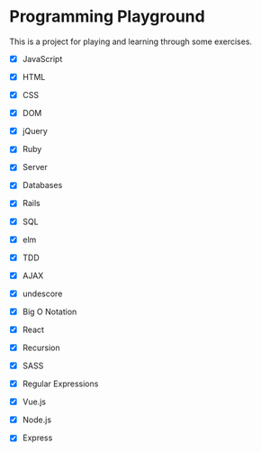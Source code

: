 # Programming Playground

This is a project for playing and learning through some exercises.

- [x] JavaScript
- [x] HTML
- [x] CSS
- [x] DOM
- [x] jQuery
- [x] Ruby
- [x] Server
- [x] Databases
- [x] Rails
- [x] SQL
- [x] elm
- [x] TDD
- [x] AJAX
- [x] undescore
- [x] Big O Notation
- [x] React
- [x] Recursion
- [x] SASS
- [x] Regular Expressions
- [x] Vue.js
- [x] Node.js
- [x] Express



